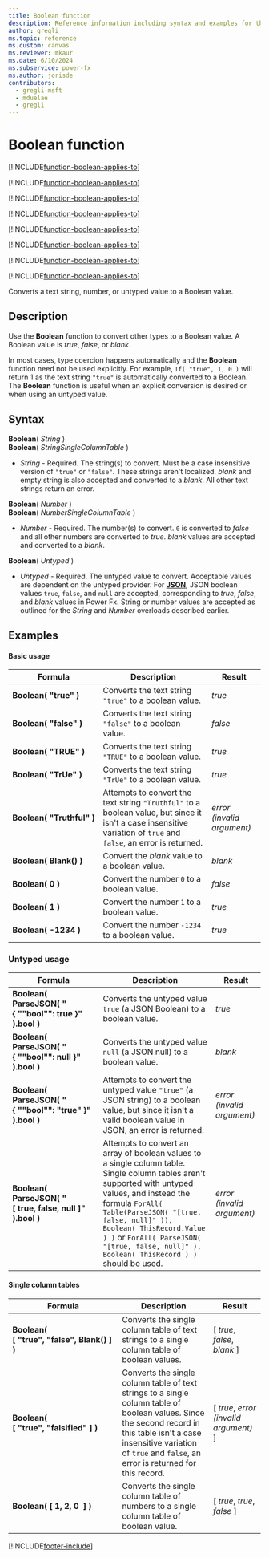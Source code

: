 ```yaml
---
title: Boolean function
description: Reference information including syntax and examples for the Boolean function.
author: gregli
ms.topic: reference
ms.custom: canvas
ms.reviewer: mkaur
ms.date: 6/10/2024
ms.subservice: power-fx
ms.author: jorisde
contributors:
  - gregli-msft
  - mduelae
  - gregli
---
```

# Boolean function

[!INCLUDE[function-boolean-applies-to](includes/function-boolean-applies-to.md)]

[!INCLUDE[function-boolean-applies-to](includes/function-boolean-applies-to.md)]

[!INCLUDE[function-boolean-applies-to](includes/function-boolean-applies-to.md)]

[!INCLUDE[function-boolean-applies-to](includes/function-boolean-applies-to.md)]

[!INCLUDE[function-boolean-applies-to](includes/function-boolean-applies-to.md)]

[!INCLUDE[function-boolean-applies-to](includes/function-boolean-applies-to.md)]

[!INCLUDE[function-boolean-applies-to](includes/function-boolean-applies-to.md)]

[!INCLUDE[function-boolean-applies-to](includes/function-boolean-applies-to.md)]



Converts a text string, number, or untyped value to a Boolean value.

## Description

Use the **Boolean** function to convert other types to a Boolean value.  A Boolean value is *true*, *false*, or *blank*.

In most cases, type coercion happens automatically and the **Boolean** function need not be used explicitly.  For example, `If( "true", 1, 0 )` will return 1 as the text string `"true"` is automatically converted to a Boolean.  The **Boolean** function is useful when an explicit conversion is desired or when using an untyped value.

## Syntax

**Boolean**( *String* )<br>
**Boolean**( *StringSingleColumnTable* )

* *String* - Required. The string(s) to convert.  Must be a case insensitive version of `"true"` or `"false"`.  These strings aren't localized.  *blank* and empty string is also accepted and converted to a *blank*.  All other text strings return an error.

**Boolean**( *Number* )<br>
**Boolean**( *NumberSingleColumnTable* )

* *Number* - Required.  The number(s) to convert.  `0` is converted to *false* and all other numbers are converted to *true*.  *blank* values are accepted and converted to a *blank*.

**Boolean**( *Untyped* )

* *Untyped* - Required. The untyped value to convert.  Acceptable values are dependent on the untyped provider.  For [**JSON**](function-parsejson.md), JSON boolean values `true`, `false`, and `null` are accepted, corresponding to *true*, *false*, and *blank* values in Power Fx. String or number values are accepted as outlined for the *String* and *Number* overloads described earlier.

## Examples

#### Basic usage

| Formula | Description | Result |
| --- | --- | --- |
| **Boolean(&nbsp;"true"&nbsp;)** | Converts the text string `"true"` to a boolean value. | *true* |
| **Boolean(&nbsp;"false"&nbsp;)** | Converts the text string `"false"` to a boolean value. | *false* |
| **Boolean(&nbsp;"TRUE"&nbsp;)** | Converts the text string `"TRUE"` to a boolean value. | *true* |
| **Boolean(&nbsp;"TrUe"&nbsp;)** | Converts the text string `"TrUe"` to a boolean value. | *true* |
| **Boolean(&nbsp;"Truthful"&nbsp;)** | Attempts to convert the text string `"Truthful"` to a boolean value, but since it isn't a case insensitive variation of `true` and `false`, an error is returned. | *error (invalid argument)* |
| **Boolean(&nbsp;Blank()&nbsp;)** | Convert the *blank* value to a boolean value. | *blank* |
| **Boolean(&nbsp;0&nbsp;)** | Convert the number `0` to a boolean value. | *false* |
| **Boolean(&nbsp;1&nbsp;)** | Convert the number `1` to a boolean value. | *true* |
| **Boolean(&nbsp;-1234&nbsp;)** | Convert the number `-1234` to a boolean value. | *true* |

### Untyped usage

| Formula | Description | Result |
| --- | --- | --- |
| **Boolean( ParseJSON( "{&nbsp;""bool"":&nbsp;true&nbsp;}" ).bool )** | Converts the untyped value `true` (a JSON Boolean) to a boolean value. | *true* |
| **Boolean( ParseJSON( "{&nbsp;""bool"":&nbsp;null&nbsp;}" ).bool )** | Converts the untyped value `null` (a JSON null) to a boolean value. | *blank* |
| **Boolean( ParseJSON( "{&nbsp;""bool"":&nbsp;"true"&nbsp;}" ).bool )** | Attempts to convert the untyped value `"true"` (a JSON string) to a boolean value, but since it isn't a valid boolean value in JSON, an error is returned. | *error (invalid argument)* |
| **Boolean( ParseJSON( "[&nbsp;true,&nbsp;false,&nbsp;null&nbsp;]" ).bool )** | Attempts to convert an array of boolean values to a single column table.  Single column tables aren't supported with untyped values, and instead the formula `ForAll( Table(ParseJSON( "[true, false, null]" )), Boolean( ThisRecord.Value ) )` or `ForAll( ParseJSON( "[true, false, null]" ), Boolean( ThisRecord ) )` should be used. | *error (invalid argument)* |

#### Single column tables

| Formula | Description | Result |
| --- | --- | --- |
| **Boolean( [&nbsp;"true",&nbsp;"false",&nbsp;Blank()&nbsp;] )** | Converts the single column table of text strings to a single column table of boolean values. | [ *true*, *false*, *blank* ] |
| **Boolean( [&nbsp;"true",&nbsp;"falsified"&nbsp;] )** | Converts the single column table of text strings to a single column table of boolean values.  Since the second record in this table isn't a case insensitive variation of `true` and `false`, an error is returned for this record. | [ *true*, *error (invalid argument)* ] |
| **Boolean( [&nbsp;1,&nbsp;2,&nbsp;0 &nbsp;] )** | Converts the single column table of numbers to a single column table of boolean value. | [ *true*, *true*, *false* ] |

[!INCLUDE[footer-include](../../includes/footer-banner.md)]









